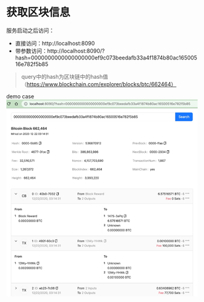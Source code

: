 # 获取区块信息

服务启动之后访问：
- 直接访问：http://localhost:8090
- 带参数访问：http://localhost:8090/?hash=0000000000000000000ef9c073beedafb33a4f1874b80ac16500516e782f5b85

> query中的hash为区块链中的hash值（https://www.blockchain.com/explorer/blocks/btc/662464）

demo case
![alt 体验示例](360751678618081_.pic.jpg)